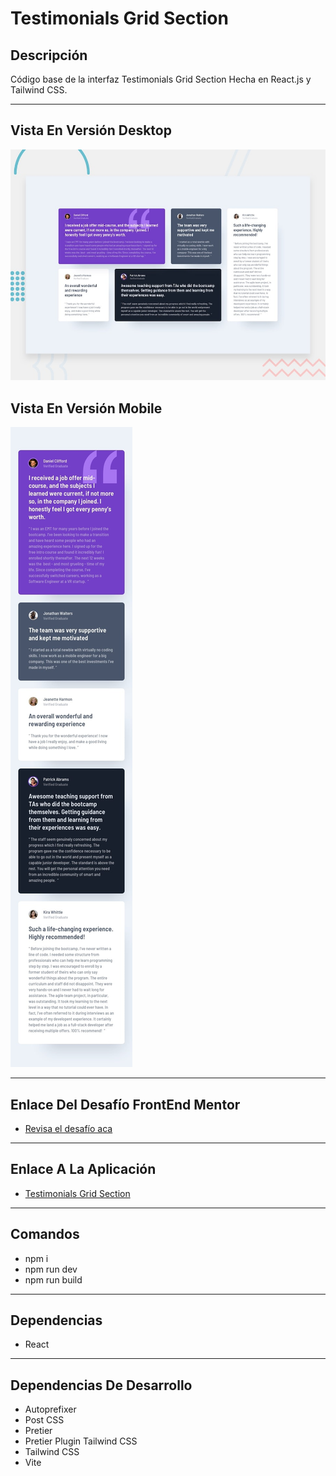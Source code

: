 # Testimonials Grid Section

## Descripción

Código base de la interfaz Testimonials Grid Section Hecha en React.js y Tailwind CSS.

---

## Vista En Versión Desktop

![Vista_En_Versión_Desktop](src/assets/design/desktop-preview.jpg)

## Vista En Versión Mobile

![Vista_En_Versión_Mobile](src/assets/design/mobile-design.jpg)

---

## Enlace Del Desafío FrontEnd Mentor

- [Revisa el desafío aca](https://www.frontendmentor.io/challenges/testimonials-grid-section-Nnw6J7Un7)

---

## Enlace A La Aplicación

- [Testimonials Grid Section](https://axe10rellana-testimonials-section.netlify.app/)

---

## Comandos

- npm i
- npm run dev
- npm run build

---

## Dependencias

- React

---

## Dependencias De Desarrollo

- Autoprefixer
- Post CSS
- Pretier
- Pretier Plugin Tailwind CSS
- Tailwind CSS
- Vite
